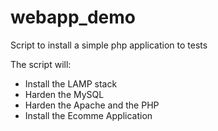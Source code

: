 # webapp_demo
Script to install a simple php application to tests

The script will:
* Install the LAMP stack
* Harden the MySQL
* Harden the Apache and the PHP
* Install the Ecomme Application
